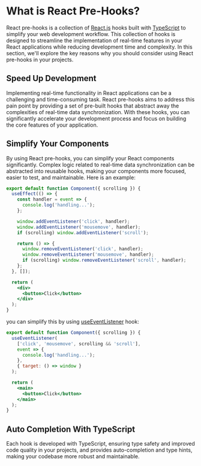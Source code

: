 # What is React Pre-Hooks?

React pre-hooks is a collection of [React.js](https://react.dev) hooks built with [TypeScript](https://www.typescriptlang.org) to simplify your web development workflow. This collection of hooks is designed to streamline the implementation of real-time features in your React applications while reducing development time and complexity. In this section, we'll explore the key reasons why you should consider using React pre-hooks in your projects.

## Speed Up Development

Implementing real-time functionality in React applications can be a challenging and time-consuming task. React pre-hooks aims to address this pain point by providing a set of pre-built hooks that abstract away the complexities of real-time data synchronization. With these hooks, you can significantly accelerate your development process and focus on building the core features of your application.

## Simplify Your Components

By using React pre-hooks, you can simplify your React components significantly. Complex logic related to real-time data synchronization can be abstracted into reusable hooks, making your components more focused, easier to test, and maintainable. Here is an example:

```jsx
export default function Component({ scrolling }) {
  useEffect(() => {
    const handler = event => {
      console.log('handling...');
    };

    window.addEventListener('click', handler);
    window.addEventListener('mousemove', handler);
    if (scrolling) window.addEventListener('scroll');

    return () => {
      window.removeEventListener('click', handler);
      window.removeEventListener('mousemove', handler);
      if (scrolling) window.removeEventListener('scroll', handler);
    };
  }, []);

  return (
    <div>
      <button>Click</button>
    </div>
  );
}
```

you can simplify this by using [useEventListener](./useEventListener) hook:

```jsx
export default function Component({ scrolling }) {
  useEventListener(
    ['click', 'mousemove', scrolling && 'scroll'],
    event => {
      console.log('handling...');
    },
    { target: () => window }
  );

  return (
    <main>
      <button>Click</button>
    </main>
  );
}
```

## Auto Completion With TypeScript

Each hook is developed with TypeScript, ensuring type safety and improved code quality in your projects, and provides auto-completion and type hints, making your codebase more robust and maintainable.
